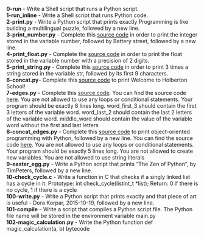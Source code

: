 **0-run** - Write a Shell script that runs a Python script.<br/> 
**1-run_inline** - Write a Shell script that runs Python code.<br/>
**2-print.py** - Write a Python script that prints exactly Programming is like building a multilingual puzzle, followed by a new line.<br/>
**3-print_number.py** - Complete this [source code](https://github.com/holbertonschool/0x00.py/blob/master/3-print_number.py) in order to print the integer stored in the variable number, followed by Battery street, followed by a new line.<br/>
**4-print_float.py** - Complete the [source code](https://github.com/holbertonschool/0x00.py/blob/master/4-print_float.py) in order to print the float stored in the variable number with a precision of 2 digits.<br/>
**5-print_string.py** - Complete this [source code](https://github.com/holbertonschool/0x00.py/blob/master/5-print_string.py) in order to print 3 times a string stored in the variable str, followed by its first 9 characters.<br/>
**6-concat.py**- Complete this [source code](https://github.com/holbertonschool/0x00.py/blob/master/6-concat.py) to print Welcome to Holberton School!<br/>
**7-edges.py** - Complete this [source code](https://github.com/holbertonschool/0x00.py/blob/master/7-edges.py). You can find the source code [here](https://github.com/holbertonschool/0x00.py/blob/master/7-edges.py). You are not allowed to use any loops or conditional statements. Your program should be exactly 8 lines long. word_first_3 should contain the first 3 letters of the variable word. word_last_2 should contain the last 2 letters of the variable word. middle_word should contain the value of the variable word without the first and last letters<br/>
**8-concat_edges.py** - Complete this [source code](https://github.com/holbertonschool/0x00.py/blob/master/8-concat_edges.py) to print object-oriented programming with Python, followed by a new line. You can find the source code [here](https://github.com/holbertonschool/0x00.py/blob/master/8-concat_edges.py). You are not allowed to use any loops or conditional statements. Your program should be exactly 5 lines long. You are not allowed to create new variables. You are not allowed to use string literals<br/>
**9-easter_egg.py** - Write a Python script that prints “The Zen of Python”, by TimPeters, followed by a new line.<br/>
**10-check_cycle.c** - Write a function in C that checks if a singly linked list has a cycle in it. Prototype: int check_cycle(listint_t *list); Return: 0 if there is no cycle, 1 if there is a cycle<br/>
**100-write.py** - Write a Python script that prints exactly and that piece of art is useful - Dora Korpar, 2015-10-19, followed by a new line.<br/>
**101-compile** - Write a script that compiles a Python script file. The Python file name will be stored in the environment variable main.py<br/>
**102-magic_calculation.py** - Write the Python function def magic_calculation(a, b) bytecode<br/>
